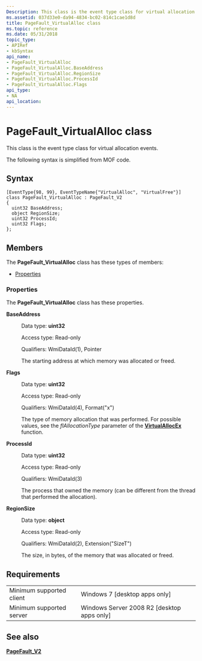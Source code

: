 ```yaml
---
Description: This class is the event type class for virtual allocation events. The following syntax is simplified from MOF code.
ms.assetid: 037d33e0-da94-4834-bc02-814c1cae1d8d
title: PageFault_VirtualAlloc class
ms.topic: reference
ms.date: 05/31/2018
topic_type: 
- APIRef
- kbSyntax
api_name: 
- PageFault_VirtualAlloc
- PageFault_VirtualAlloc.BaseAddress
- PageFault_VirtualAlloc.RegionSize
- PageFault_VirtualAlloc.ProcessId
- PageFault_VirtualAlloc.Flags
api_type: 
- NA
api_location: 
---
```


# PageFault\_VirtualAlloc class

This class is the event type class for virtual allocation events.

The following syntax is simplified from MOF code.

## Syntax

``` syntax
[EventType{98, 99}, EventTypeName{"VirtualAlloc", "VirtualFree"}]
class PageFault_VirtualAlloc : PageFault_V2
{
  uint32 BaseAddress;
  object RegionSize;
  uint32 ProcessId;
  uint32 Flags;
};
```

## Members

The **PageFault\_VirtualAlloc** class has these types of members:

-   [Properties](#properties)

### Properties

The **PageFault\_VirtualAlloc** class has these properties.

<dl> <dt>

**BaseAddress**
</dt> <dd> <dl> <dt>

Data type: **uint32**
</dt> <dt>

Access type: Read-only
</dt> <dt>

Qualifiers: WmiDataId(1), Pointer
</dt> </dl>

The starting address at which memory was allocated or freed.

</dd> <dt>

**Flags**
</dt> <dd> <dl> <dt>

Data type: **uint32**
</dt> <dt>

Access type: Read-only
</dt> <dt>

Qualifiers: WmiDataId(4), Format("x")
</dt> </dl>

The type of memory allocation that was performed. For possible values, see the *flAllocationType* parameter of the [**VirtualAllocEx**](https://msdn.microsoft.com/library/Aa366890(v=VS.85).aspx) function.

</dd> <dt>

**ProcessId**
</dt> <dd> <dl> <dt>

Data type: **uint32**
</dt> <dt>

Access type: Read-only
</dt> <dt>

Qualifiers: WmiDataId(3)
</dt> </dl>

The process that owned the memory (can be different from the thread that performed the allocation).

</dd> <dt>

**RegionSize**
</dt> <dd> <dl> <dt>

Data type: **object**
</dt> <dt>

Access type: Read-only
</dt> <dt>

Qualifiers: WmiDataId(2), Extension("SizeT")
</dt> </dl>

The size, in bytes, of the memory that was allocated or freed.

</dd> </dl>

## Requirements



|                                     |                                                         |
|-------------------------------------|---------------------------------------------------------|
| Minimum supported client<br/> | Windows 7 \[desktop apps only\]<br/>              |
| Minimum supported server<br/> | Windows Server 2008 R2 \[desktop apps only\]<br/> |



## See also

<dl> <dt>

[**PageFault\_V2**](pagefault-v2.md)
</dt> </dl>

 

 




